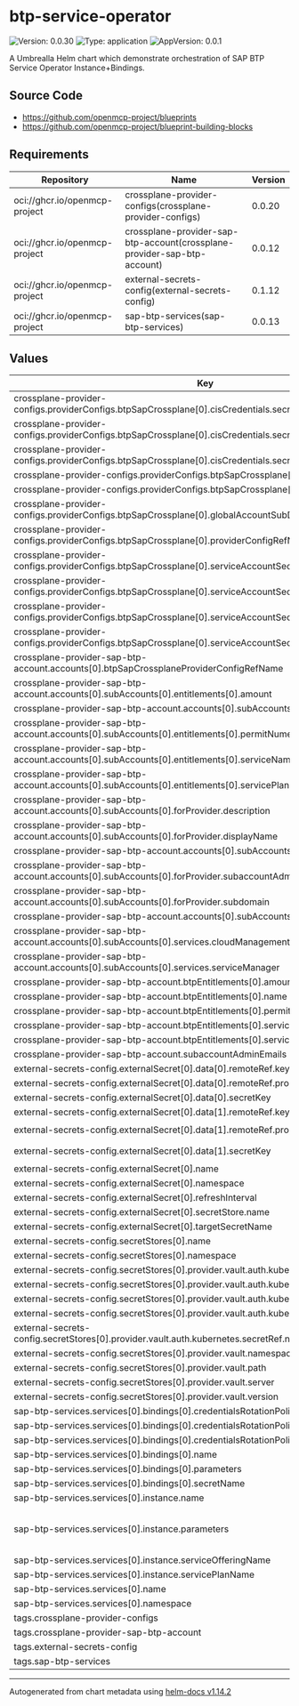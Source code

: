 

# btp-service-operator

![Version: 0.0.30](https://img.shields.io/badge/Version-0.0.30-informational?style=flat-square) ![Type: application](https://img.shields.io/badge/Type-application-informational?style=flat-square) ![AppVersion: 0.0.1](https://img.shields.io/badge/AppVersion-0.0.1-informational?style=flat-square)

A Umbrealla Helm chart which demonstrate orchestration of SAP BTP Service Operator Instance+Bindings.

## Source Code

* <https://github.com/openmcp-project/blueprints>
* <https://github.com/openmcp-project/blueprint-building-blocks>

## Requirements

| Repository | Name | Version |
|------------|------|---------|
| oci://ghcr.io/openmcp-project | crossplane-provider-configs(crossplane-provider-configs) | 0.0.20 |
| oci://ghcr.io/openmcp-project | crossplane-provider-sap-btp-account(crossplane-provider-sap-btp-account) | 0.0.12 |
| oci://ghcr.io/openmcp-project | external-secrets-config(external-secrets-config) | 0.1.12 |
| oci://ghcr.io/openmcp-project | sap-btp-services(sap-btp-services) | 0.0.13 |

## Values

| Key | Type | Default | Description |
|-----|------|---------|-------------|
| crossplane-provider-configs.providerConfigs.btpSapCrossplane[0].cisCredentials.secretRef.key | string | `"btp-cis-provider-credentials"` |  |
| crossplane-provider-configs.providerConfigs.btpSapCrossplane[0].cisCredentials.secretRef.name | string | `"btp-account"` |  |
| crossplane-provider-configs.providerConfigs.btpSapCrossplane[0].cisCredentials.secretRef.namespace | string | `"default"` |  |
| crossplane-provider-configs.providerConfigs.btpSapCrossplane[0].cisCredentials.source | string | `"Secret"` |  |
| crossplane-provider-configs.providerConfigs.btpSapCrossplane[0].cliServerUrl | string | `"https://cli.btp.cloud.sap"` |  |
| crossplane-provider-configs.providerConfigs.btpSapCrossplane[0].globalAccountSubDomain | string | `""` |  |
| crossplane-provider-configs.providerConfigs.btpSapCrossplane[0].providerConfigRefName | string | `""` |  |
| crossplane-provider-configs.providerConfigs.btpSapCrossplane[0].serviceAccountSecret.secretRef.key | string | `"btp-service-account-provider-credentials"` |  |
| crossplane-provider-configs.providerConfigs.btpSapCrossplane[0].serviceAccountSecret.secretRef.name | string | `"btp-account"` |  |
| crossplane-provider-configs.providerConfigs.btpSapCrossplane[0].serviceAccountSecret.secretRef.namespace | string | `"default"` |  |
| crossplane-provider-configs.providerConfigs.btpSapCrossplane[0].serviceAccountSecret.source | string | `"Secret"` |  |
| crossplane-provider-sap-btp-account.accounts[0].btpSapCrossplaneProviderConfigRefName | string | `"btpSapCrossplaneProviderConfigRefName"` |  |
| crossplane-provider-sap-btp-account.accounts[0].subAccounts[0].entitlements[0].amount | int | `1` |  |
| crossplane-provider-sap-btp-account.accounts[0].subAccounts[0].entitlements[0].name | string | `"cis-local"` |  |
| crossplane-provider-sap-btp-account.accounts[0].subAccounts[0].entitlements[0].permitNumericQuota | bool | `false` |  |
| crossplane-provider-sap-btp-account.accounts[0].subAccounts[0].entitlements[0].serviceName | string | `"cis"` |  |
| crossplane-provider-sap-btp-account.accounts[0].subAccounts[0].entitlements[0].servicePlanName | string | `"local"` |  |
| crossplane-provider-sap-btp-account.accounts[0].subAccounts[0].forProvider.description | string | `"Open Managed Control Plane Blueprint"` |  |
| crossplane-provider-sap-btp-account.accounts[0].subAccounts[0].forProvider.displayName | string | `"dev-eu01"` |  |
| crossplane-provider-sap-btp-account.accounts[0].subAccounts[0].forProvider.region | string | `"eu01"` |  |
| crossplane-provider-sap-btp-account.accounts[0].subAccounts[0].forProvider.subaccountAdminEmails | list | `[]` |  |
| crossplane-provider-sap-btp-account.accounts[0].subAccounts[0].forProvider.subdomain | string | `"dev-eu01"` |  |
| crossplane-provider-sap-btp-account.accounts[0].subAccounts[0].name | string | `"subAccount1"` |  |
| crossplane-provider-sap-btp-account.accounts[0].subAccounts[0].services.cloudManagement | bool | `false` |  |
| crossplane-provider-sap-btp-account.accounts[0].subAccounts[0].services.serviceManager | bool | `true` |  |
| crossplane-provider-sap-btp-account.btpEntitlements[0].amount | int | `1` |  |
| crossplane-provider-sap-btp-account.btpEntitlements[0].name | string | `"cis-local"` |  |
| crossplane-provider-sap-btp-account.btpEntitlements[0].permitNumericQuota | bool | `false` |  |
| crossplane-provider-sap-btp-account.btpEntitlements[0].serviceName | string | `"cis"` |  |
| crossplane-provider-sap-btp-account.btpEntitlements[0].servicePlanName | string | `"local"` |  |
| crossplane-provider-sap-btp-account.subaccountAdminEmails | list | `[]` |  |
| external-secrets-config.externalSecret[0].data[0].remoteRef.key | string | `"btp-endpoint.example/btp-account"` |  |
| external-secrets-config.externalSecret[0].data[0].remoteRef.property | string | `"btp-cis-provider-credentials"` |  |
| external-secrets-config.externalSecret[0].data[0].secretKey | string | `"btp-cis-provider-credentials"` |  |
| external-secrets-config.externalSecret[0].data[1].remoteRef.key | string | `"btp-endpoint.example/btp-account"` |  |
| external-secrets-config.externalSecret[0].data[1].remoteRef.property | string | `"btp-service-account-provider-credentials"` |  |
| external-secrets-config.externalSecret[0].data[1].secretKey | string | `"btp-service-account-provider-credentials"` |  |
| external-secrets-config.externalSecret[0].name | string | `"btp-account"` |  |
| external-secrets-config.externalSecret[0].namespace | string | `"default"` |  |
| external-secrets-config.externalSecret[0].refreshInterval | string | `"15m"` |  |
| external-secrets-config.externalSecret[0].secretStore.name | string | `"hashicorp-vault"` |  |
| external-secrets-config.externalSecret[0].targetSecretName | string | `"btp-account"` |  |
| external-secrets-config.secretStores[0].name | string | `"hashicorp-vault"` |  |
| external-secrets-config.secretStores[0].namespace | string | `"default"` |  |
| external-secrets-config.secretStores[0].provider.vault.auth.kubernetes.mountPath | string | `"kubernetes"` |  |
| external-secrets-config.secretStores[0].provider.vault.auth.kubernetes.role | string | `"openmcp-kubernetes"` |  |
| external-secrets-config.secretStores[0].provider.vault.auth.kubernetes.secretRef.key | string | `"token"` |  |
| external-secrets-config.secretStores[0].provider.vault.auth.kubernetes.secretRef.name | string | `"vault-token-sa"` |  |
| external-secrets-config.secretStores[0].provider.vault.auth.kubernetes.secretRef.namespace | string | `"default"` |  |
| external-secrets-config.secretStores[0].provider.vault.namespace | string | `"ns1"` |  |
| external-secrets-config.secretStores[0].provider.vault.path | string | `"mcps"` |  |
| external-secrets-config.secretStores[0].provider.vault.server | string | `"https://vault.example/"` |  |
| external-secrets-config.secretStores[0].provider.vault.version | string | `"v2"` |  |
| sap-btp-services.services[0].bindings[0].credentialsRotationPolicy.enabled | bool | `false` |  |
| sap-btp-services.services[0].bindings[0].credentialsRotationPolicy.rotatedBindingTTL | string | `"1s"` |  |
| sap-btp-services.services[0].bindings[0].credentialsRotationPolicy.rotationFrequency | string | `"1s"` |  |
| sap-btp-services.services[0].bindings[0].name | string | `"hana-binding"` |  |
| sap-btp-services.services[0].bindings[0].parameters | list | `[]` |  |
| sap-btp-services.services[0].bindings[0].secretName | string | `"hana-binding-secret"` |  |
| sap-btp-services.services[0].instance.name | string | `"hana-cloud"` |  |
| sap-btp-services.services[0].instance.parameters | string | `"data:\n  memory: 48\n  vcpu: 12\n  systempassword: Cloud-12345! \n  whitelistIPs:\n    - 127.0.0.1/0\n  enabledservices:\n    scriptserver: true\n  edition: cloud\n"` |  |
| sap-btp-services.services[0].instance.serviceOfferingName | string | `"hana-cloud"` |  |
| sap-btp-services.services[0].instance.servicePlanName | string | `"hana"` |  |
| sap-btp-services.services[0].name | string | `"hana-cloud"` |  |
| sap-btp-services.services[0].namespace | string | `"default"` |  |
| tags.crossplane-provider-configs | bool | `true` |  |
| tags.crossplane-provider-sap-btp-account | bool | `true` |  |
| tags.external-secrets-config | bool | `true` |  |
| tags.sap-btp-services | bool | `true` |  |

----------------------------------------------
Autogenerated from chart metadata using [helm-docs v1.14.2](https://github.com/norwoodj/helm-docs/releases/v1.14.2)